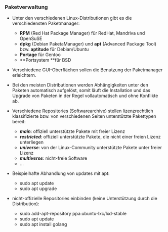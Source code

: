 ### Paketverwaltung

* Unter den verschiedenen Linux-Distributionen gibt es die verschiedensten Paketmanager:
  * **RPM** \(Red Hat Package Manager\) für RedHat, Mandriva und OpenSuSE
  * **dpkg** \(Debian PaketaManager\) und **apt** \(Advanced Package Tool\) bzw. **aptitude** für Debian/Ubuntu
  * **Portage** für Gentoo
  * **Portsystem **für BSD


* Verschiedene GUI-Oberflächen sollen die Benutzung der Paketmanager erleichtern.

* Bei den meisten Distributionen werden Abhängigkeiten unter den Paketen automatisch aufgelöst, somit läuft die Installation und das Upgrade von Paketen in der Regel vollautomatisch und ohne Konflikte ab.

* Verschiedene Repositories \(Softwarearchive\) stellen lizenzrechtlich klassifizierte bzw. von verschiedenen Seiten unterstützte Pakettypen bereit:
  * _**main**_:  offiziell unterstützte Pakete mit freier Lizenz
  * _**restricted**_: offiziell unterstützte Pakete, die nicht einer freien Lizenz unterliegen
  * _**universe**_: von der Linux-Community unterstützte Pakete unter freier Lizenz
  * _**multiverse**_: nicht-freie Software
  * ...


* Beispielhafte Abhandlung von updates mit apt:
  * sudo apt update
  * sudo apt upgrade


* nicht-offizielle Repositories einbinden \(keine Unterstützung durch die Distribution\):
  * sudo add-apt-repository ppa:ubuntu-lxc/lxd-stable
  * sudo apt update
  * sudo apt install golang



